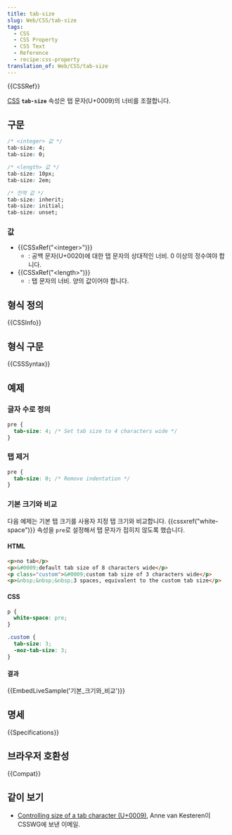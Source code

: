 ```yaml
---
title: tab-size
slug: Web/CSS/tab-size
tags:
  - CSS
  - CSS Property
  - CSS Text
  - Reference
  - recipe:css-property
translation_of: Web/CSS/tab-size
---
```


{{CSSRef}}

[CSS](/ko/docs/Web/CSS) **`tab-size`** 속성은 탭 문자(U+0009)의 너비를 조절합니다.

## 구문

```css
/* <integer> 값 */
tab-size: 4;
tab-size: 0;

/* <length> 값 */
tab-size: 10px;
tab-size: 2em;

/* 전역 값 */
tab-size: inherit;
tab-size: initial;
tab-size: unset;
```

### 값

- {{CSSxRef("&lt;integer&gt;")}}
  - : 공백 문자(U+0020)에 대한 탭 문자의 상대적인 너비. 0 이상의 정수여야 합니다.
- {{CSSxRef("&lt;length&gt;")}}
  - : 탭 문자의 너비. 양의 값이어야 합니다.

## 형식 정의

{{CSSInfo}}

## 형식 구문

{{CSSSyntax}}

## 예제

### 글자 수로 정의

```css
pre {
  tab-size: 4; /* Set tab size to 4 characters wide */
}
```

### 탭 제거

```css
pre {
  tab-size: 0; /* Remove indentation */
}
```

### 기본 크기와 비교

다음 예제는 기본 탭 크기를 사용자 지정 탭 크기와 비교합니다. {{cssxref("white-space")}} 속성을 `pre`로 설정해서 탭 문자가 접히지 않도록 했습니다.

#### HTML

```html
<p>no tab</p>
<p>&#0009;default tab size of 8 characters wide</p>
<p class="custom">&#0009;custom tab size of 3 characters wide</p>
<p>&nbsp;&nbsp;&nbsp;3 spaces, equivalent to the custom tab size</p>
```

#### CSS

```css
p {
  white-space: pre;
}

.custom {
  tab-size: 3;
  -moz-tab-size: 3;
}
```

#### 결과

{{EmbedLiveSample('기본_크기와_비교')}}

## 명세

{{Specifications}}

## 브라우저 호환성

{{Compat}}

## 같이 보기

- [Controlling size of a tab character (U+0009)](https://lists.w3.org/Archives/Public/www-style/2008Dec/0009.html), Anne van Kesteren이 CSSWG에 보낸 이메일.
